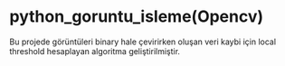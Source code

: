 # python_goruntu_isleme(Opencv)

Bu projede görüntüleri binary hale çevirirken oluşan veri kaybi için local threshold hesaplayan algoritma geliştirilmiştir.

